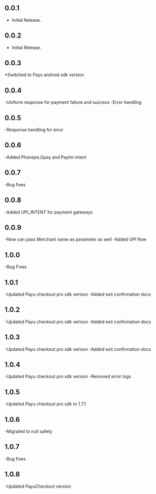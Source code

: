 ## 0.0.1

* Initial Release.

## 0.0.2

* Initial Release.

## 0.0.3

*Switched to Payu android sdk version 

## 0.0.4
-Uniform response for payment failure and success
-Error handling


## 0.0.5
-Response handling for error

## 0.0.6
-Added Phonepe,Gpay and Paytm intent

## 0.0.7
-Bug fixes

## 0.0.8
-Added UPI_INTENT for payment gateways

## 0.0.9
-Now can pass Merchant name as parameter as well
-Added UPI flow

## 1.0.0
-Bug Fixes

## 1.0.1
-Updated Payu checkout pro sdk verison
-Added exit confirmation docs

## 1.0.2
-Updated Payu checkout pro sdk verison
-Added exit confirmation docs

## 1.0.3
-Updated Payu checkout pro sdk verison
-Added exit confirmation docs

## 1.0.4
-Updated Payu checkout pro sdk verison
-Removed error logs

## 1.0.5
-Updated Payu checkout pro sdk to 1.7.1

## 1.0.6
-Migrated to null safety

## 1.0.7
-Bug fixes

## 1.0.8
-Updated PayuCheckout version
